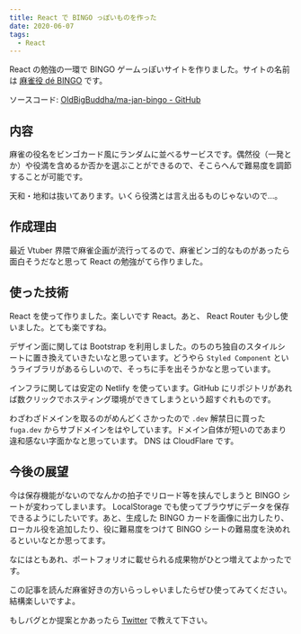 ```yaml
---
title: React で BINGO っぽいものを作った
date: 2020-06-07
tags:
  - React
---
```

React の勉強の一環で BINGO ゲームっぽいサイトを作りました。サイトの名前は [麻雀役 dé BINGO](https://yakubingo.fuga.dev/) です。

ソースコード: [OldBigBuddha/ma-jan-bingo - GitHub](https://github.com/OldBigBuddha/ma-jan-bingo)

## 内容

麻雀の役名をビンゴカード風にランダムに並べるサービスです。偶然役（一発とか）や役満を含めるか否かを選ぶことができるので、そこらへんで難易度を調節することが可能です。

天和・地和は抜いてあります。いくら役満とは言え出るものじゃないので…。

## 作成理由

最近 Vtuber 界隈で麻雀企画が流行ってるので、麻雀ビンゴ的なものがあったら面白そうだなと思って React の勉強がてら作りました。

## 使った技術

React を使って作りました。楽しいです React。あと、 React Router も少し使いました。とても楽ですね。

デザイン面に関しては Bootstrap を利用しました。のちのち独自のスタイルシートに置き換えていきたいなと思っています。どうやら `Styled Component` というライブラリがあるらしいので、そっちに手を出そうかなと思っています。

インフラに関しては安定の Netlify を使っています。GitHub にリポジトリがあれば数クリックでホスティング環境ができてしまうという超すぐれものです。

わざわざドメインを取るのがめんどくさかったので `.dev` 解禁日に買った `fuga.dev` からサブドメインをはやしています。ドメイン自体が短いのであまり違和感ない字面かなと思っています。 DNS は CloudFlare です。

## 今後の展望

今は保存機能がないのでなんかの拍子でリロード等を挟んでしまうと BINGO シートが変わってしまいます。 LocalStorage でも使ってブラウザにデータを保存できるようにしたいです。あと、生成した BINGO カードを画像に出力したり、ローカル役を追加したり、役に難易度をつけて BINGO シートの難易度を決めれるといいなとか思ってます。

なにはともあれ、ポートフォリオに載せられる成果物がひとつ増えてよかったです。

この記事を読んだ麻雀好きの方いらっしゃいましたらぜひ使ってみてください。結構楽しいですよ。

もしバグとか提案とかあったら [Twitter](https://twitter.com/OldBigBuddha) で教えて下さい。
